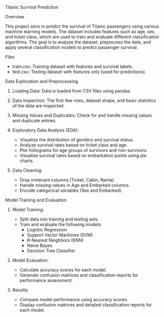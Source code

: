 Titanic Survival Prediction

Overview

This project aims to predict the survival of Titanic passengers using various machine learning models. The dataset includes features such as age, sex, and ticket class, which are used to train and evaluate different classification algorithms. The goal is to analyze the dataset, preprocess the data, and apply several classification models to predict passenger survival.

Files

- train.csv: Training dataset with features and survival labels.
- test.csv: Testing dataset with features only (used for predictions).

Data Exploration and Preprocessing

1. Loading Data: Data is loaded from CSV files using pandas.

2. Data Inspection: The first few rows, dataset shape, and basic statistics of the data are inspected.

3. Missing Values and Duplicates: Check for and handle missing values and duplicate entries.

4. Exploratory Data Analysis (EDA):
   - Visualize the distribution of genders and survival status.
   - Analyze survival rates based on ticket class and age.
   - Plot histograms for age groups of survivors and non-survivors.
   - Visualize survival rates based on embarkation points using pie charts.

5. Data Cleaning:
   - Drop irrelevant columns (Ticket, Cabin, Name).
   - Handle missing values in Age and Embarked columns.
   - Encode categorical variables (Sex and Embarked).

Model Training and Evaluation

1. Model Training:
   - Split data into training and testing sets.
   - Train and evaluate the following models:
     - Logistic Regression
     - Support Vector Machines (SVM)
     - K-Nearest Neighbors (KNN)
     - Naive Bayes
     - Decision Tree Classifier

2. Model Evaluation:
   - Calculate accuracy scores for each model.
   - Generate confusion matrices and classification reports for performance assessment.

3. Results:
   - Compare model performance using accuracy scores.
   - Display confusion matrices and detailed classification reports for each model.

